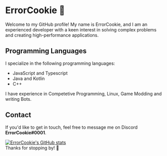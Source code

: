 # ErrorCookie 🍪
Welcome to my GitHub profile! My name is ErrorCookie, and I am an experienced developer with a keen interest in solving complex problems and creating high-performance applications.

## Programming Languages
I specialize in the following programming languages:

- JavaScript and Typescript
- Java and Kotlin
- C++

I have experience in Competetive Programming, Linux, Game Modding and writing Bots.

## Contact
If you'd like to get in touch, feel free to message me on Discord **ErrorCookie#0001**.

[![ErrorCookie's GitHub stats](https://github-readme-stats.vercel.app/api?username=Error-Cookie)]()  
Thanks for stopping by! 🍪
